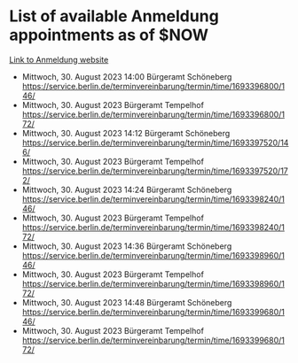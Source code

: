 # List of available Anmeldung appointments as of $NOW
[Link to Anmeldung website](https://service.berlin.de/terminvereinbarung/termin/tag.php?termin=1&anliegen[]=120686&dienstleisterlist=122210,122217,327316,122219,327312,122227,327314,122231,327346,122243,327348,122254,122252,329742,122260,329745,122262,329748,122271,327278,122273,327274,122277,327276,330436,122280,327294,122282,327290,122284,327292,122291,327270,122285,327266,122286,327264,122296,327268,150230,329760,122297,327286,122294,327284,122312,329763,122314,329775,122304,327330,122311,327334,122309,327332,317869,122281,327352,122279,329772,122283,122276,327324,122274,327326,122267,329766,122246,327318,122251,327320,122257,327322,122208,327298,122226,327300&herkunft=http%3A%2F%2Fservice.berlin.de%2Fdienstleistung%2F120686%2F)
- Mittwoch, 30. August 2023 14:00 Bürgeramt Schöneberg https://service.berlin.de/terminvereinbarung/termin/time/1693396800/146/
- Mittwoch, 30. August 2023  Bürgeramt Tempelhof https://service.berlin.de/terminvereinbarung/termin/time/1693396800/172/
- Mittwoch, 30. August 2023 14:12 Bürgeramt Schöneberg https://service.berlin.de/terminvereinbarung/termin/time/1693397520/146/
- Mittwoch, 30. August 2023  Bürgeramt Tempelhof https://service.berlin.de/terminvereinbarung/termin/time/1693397520/172/
- Mittwoch, 30. August 2023 14:24 Bürgeramt Schöneberg https://service.berlin.de/terminvereinbarung/termin/time/1693398240/146/
- Mittwoch, 30. August 2023  Bürgeramt Tempelhof https://service.berlin.de/terminvereinbarung/termin/time/1693398240/172/
- Mittwoch, 30. August 2023 14:36 Bürgeramt Schöneberg https://service.berlin.de/terminvereinbarung/termin/time/1693398960/146/
- Mittwoch, 30. August 2023  Bürgeramt Tempelhof https://service.berlin.de/terminvereinbarung/termin/time/1693398960/172/
- Mittwoch, 30. August 2023 14:48 Bürgeramt Schöneberg https://service.berlin.de/terminvereinbarung/termin/time/1693399680/146/
- Mittwoch, 30. August 2023  Bürgeramt Tempelhof https://service.berlin.de/terminvereinbarung/termin/time/1693399680/172/
